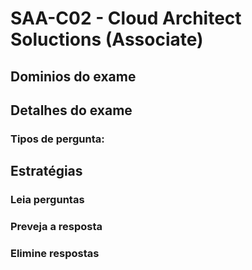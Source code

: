 # SAA-C02 - Cloud Architect Soluctions (Associate)

## Dominios do exame

## Detalhes do exame

### Tipos de pergunta: 

## Estratégias

### Leia perguntas

### Preveja a resposta

### Elimine respostas